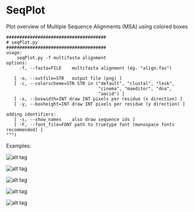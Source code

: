 SeqPlot
=======

Plot overview of Multiple Sequence Alignments (MSA) using colored boxes


    ######################################
    # seqPlot.py
    ######################################
    usage:
        seqPlot.py -f multifasta alignment
    options:
         -f, --fasta=FILE    multifasta alignment (eg. "align.fas")

       [ -o, --outfile=STR   output file (png) ]
       [ -c, --colorscheme=STR STR in ("default", "clustal", "lesk",
                                       "cinema", "maeditor", "dna",
                                       "aacid") ]
       [ -x, --boxwidth=INT draw INT pixels per residue (x direction) ]
       [ -y, --boxheight=INT draw INT pixels per residue (y direction) ]

    adding identifiers:
       [ -s, --show_names    also draw sequence ids ]
       [ -F, --font_file=FONT path to truetype font (monospace fonts recommended) ]
    """)
Examples:

![alt tag](https://raw.github.com/janinamass/SeqPlot/identifiers/example/ex3.png)

![alt tag](https://raw.github.com/janinamass/SeqPlot/identifiers/example/ex2.png)

![alt tag](https://raw.github.com/janinamass/SeqPlot/identifiers/example/ex1.png)

![alt tag](https://raw.github.com/janinamass/SeqPlot/identifiers/example/dna1.png)

![alt tag](https://raw.github.com/janinamass/SeqPlot/identifiers/example/dna2.png)
